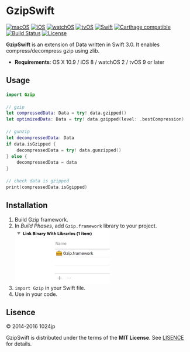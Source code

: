 
GzipSwift
========================

[![macOS](https://img.shields.io/badge/macOS-10.9%2B-blue.svg)]()
[![iOS](https://img.shields.io/badge/iOS-8.0%2B-blue.svg)]()
[![watchOS](https://img.shields.io/badge/watchOS-2.0%2B-blue.svg)]()
[![tvOS](https://img.shields.io/badge/tvOS-9.0%2B-blue.svg)]()
[![Swift](https://img.shields.io/badge/Swift-3.0-blue.svg)]()
[![Carthage compatible](https://img.shields.io/badge/Carthage-✓-4BC51D.svg?style=flat)](https://github.com/Carthage/Carthage)
[![Build Status](https://img.shields.io/travis/1024jp/NSData-GZIP/master.svg?style=flat)](https://travis-ci.org/1024jp/NSData-GZIP)
[![License](https://img.shields.io/github/license/1024jp/NSData-GZIP.svg)](https://github.com/1024jp/NSData-GZIP/blob/develop/LICENSE)

__GzipSwift__ is an extension of Data written in Swift 3.0. It enables compress/decompress gzip using zlib.

- __Requirements__: OS X 10.9 / iOS 8 / watchOS 2 / tvOS 9 or later


## Usage

```swift
import Gzip

// gzip
let compressedData: Data = try! data.gzipped()
let optimizedData: Data = try! data.gzipped(level: .bestCompression)

// gunzip
let decompressedData: Data
if data.isGzipped {
    decompressedData = try! data.gunzipped()
} else {
    decompressedData = data
}

// check data is gzipped
print(compressedData.isGgipped)
```


## Installation

1. Build Gzip framework.
3. In *Build Phases*, add `Gzip.framework` library to your project.
    <img src="Documentation/binary_link@2x.png" height="150"/>
5. `import Gzip` in your Swift file.
6. Use in your code.


## Lisence

© 2014-2016 1024jp

GzipSwift is distributed under the terms of the __MIT License__. See [LISENCE](LISENCE) for details.
